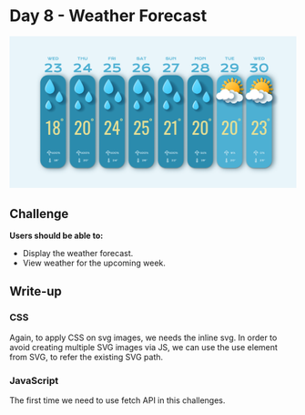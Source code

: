 # Day 8 - Weather Forecast

![Advent of JavaScript](screen.gif)

## Challenge

**Users should be able to:**

-   Display the weather forecast.
-   View weather for the upcoming week.

## Write-up

### CSS

Again, to apply CSS on svg images, we needs the inline svg.
In order to avoid creating multiple SVG images via JS,
we can use the use element from SVG, to refer the existing SVG path.

### JavaScript

The first time we need to use fetch API in this challenges.
